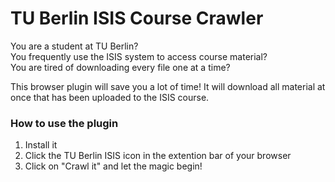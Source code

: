 # TU Berlin ISIS Course Crawler

You are a student at TU Berlin? </br>
You frequently use the ISIS system to access course material?  </br>
You are tired of downloading every file one at a time?

This browser plugin will save you a lot of time! It will download all material at once that has been uploaded to the ISIS course. 

### How to use the plugin

1. Install it
2. Click the TU Berlin ISIS icon in the extention bar of your browser
3. Click on "Crawl it" and let the magic begin!